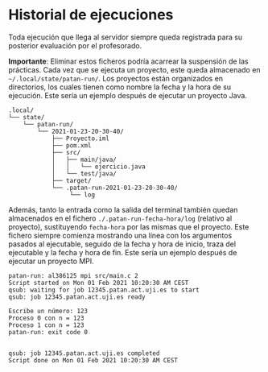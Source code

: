 # Historial de ejecuciones
Toda ejecución que llega al servidor siempre queda registrada para su posterior evaluación por el profesorado.

**Importante**: Eliminar estos ficheros podría acarrear la suspensión de las prácticas.
Cada vez que se ejecuta un proyecto, este queda almacenado en `~/.local/state/patan-run/`. Los proyectos están organizados en directorios, los cuales tienen como nombre la fecha y la hora de su ejecución. Este sería un ejemplo después de ejecutar un proyecto Java.
```
.local/
└── state/
    └── patan-run/
        └── 2021-01-23-20-30-40/
            ├── Proyecto.iml
            ├── pom.xml
            ├── src/
            │   ├── main/java/
            │   │   └── ejercicio.java
            │   └── test/java/
            ├── target/
            └── .patan-run-2021-01-23-20-30-40/
                 └── log
```

Además, tanto la entrada como la salida del terminal también quedan almacenados en el fichero `./.patan-run-fecha-hora/log` (relativo al proyecto), sustituyendo `fecha-hora` por las mismas que el proyecto. Este fichero siempre comienza mostrando una línea con los argumentos pasados al ejecutable, seguido de la fecha y hora de inicio, traza del ejecutable y la fecha y hora de fin. Este sería un ejemplo después de ejecutar un proyecto MPI.

```
patan-run: al386125 mpi src/main.c 2
Script started on Mon 01 Feb 2021 10:20:30 AM CEST
qsub: waiting for job 12345.patan.act.uji.es to start
qsub: job 12345.patan.act.uji.es ready

Escribe un número: 123
Proceso 0 con n = 123
Proceso 1 con n = 123
patan-run: exit code 0


qsub: job 12345.patan.act.uji.es completed
Script done on Mon 01 Feb 2021 10:20:30 AM CEST
```